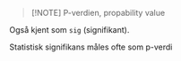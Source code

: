 >[!NOTE] P-verdien, propability value

Også kjent som `sig` (signifikant).


Statistisk signifikans måles ofte som p-verdi